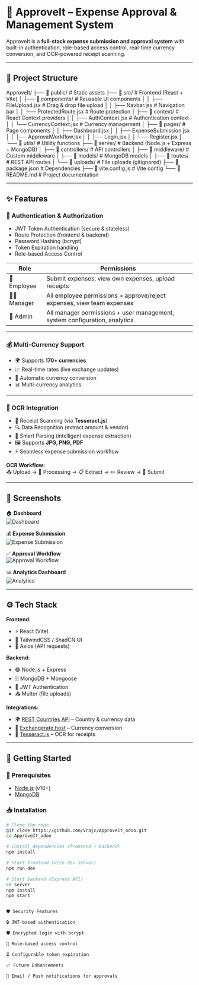 # 🚀 ApproveIt – Expense Approval & Management System

ApproveIt is a **full-stack expense submission and approval system** with built-in authentication, role-based access control, real-time currency conversion, and OCR-powered receipt scanning.  

---

## 📂 Project Structure

ApproveIt/
├── 📁 public/ # Static assets
├── 📁 src/ # Frontend (React + Vite)
│ ├── 📁 components/ # Reusable UI components
│ │ ├── FileUpload.jsx # Drag & drop file upload
│ │ ├── Navbar.jsx # Navigation bar
│ │ └── ProtectedRoute.jsx # Route protection
│ ├── 📁 context/ # React Context providers
│ │ ├── AuthContext.jsx # Authentication context
│ │ └── CurrencyContext.jsx # Currency management
│ ├── 📁 pages/ # Page components
│ │ ├── Dashboard.jsx
│ │ ├── ExpenseSubmission.jsx
│ │ ├── ApprovalWorkflow.jsx
│ │ ├── Login.jsx
│ │ └── Register.jsx
│ └── 📁 utils/ # Utility functions
├── 📁 server/ # Backend (Node.js + Express + MongoDB)
│ ├── 📁 controllers/ # API controllers
│ ├── 📁 middleware/ # Custom middleware
│ ├── 📁 models/ # MongoDB models
│ ├── 📁 routes/ # REST API routes
│ └── 📁 uploads/ # File uploads (gitignored)
├── 📄 package.json # Dependencies
├── 📄 vite.config.js # Vite config
└── 📄 README.md # Project documentation


---

## ✨ Features

### 🔐 Authentication & Authorization
- JWT Token Authentication (secure & stateless)  
- Route Protection (frontend & backend)  
- Password Hashing (bcrypt)  
- Token Expiration handling  
- Role-based Access Control  

| Role       | Permissions |
|------------|-------------|
| 👤 Employee | Submit expenses, view own expenses, upload receipts |
| 👨‍💼 Manager | All employee permissions + approve/reject expenses, view team expenses |
| 👑 Admin    | All manager permissions + user management, system configuration, analytics |

---

### 💰 Multi-Currency Support
- 🌍 Supports **170+ currencies**  
- 📈 Real-time rates (live exchange updates)  
- 💱 Automatic currency conversion  
- 📊 Multi-currency analytics  

---

### 📄 OCR Integration
- 📱 Receipt Scanning (via **Tesseract.js**)  
- 🔍 Data Recognition (extract amount & vendor)  
- 📝 Smart Parsing (intelligent expense extraction)  
- 🖼️ Supports **JPG, PNG, PDF**  
- ⚡ Seamless expense submission workflow  

**OCR Workflow:**  
📤 Upload → 🔄 Processing → 📋 Extract → ✏️ Review → 💾 Submit  

---

## 📸 Screenshots

🏠 **Dashboard**  
<img alt="Dashboard" src="https://via.placeholder.com/800x400/4F46E5/FFFFFF?text=Dashboard+Screenshot">

💰 **Expense Submission**  
<img alt="Expense Submission" src="https://via.placeholder.com/800x400/10B981/FFFFFF?text=Expense+Submission">

✅ **Approval Workflow**  
<img alt="Approval Workflow" src="https://via.placeholder.com/800x400/F59E0B/FFFFFF?text=Approval+Workflow">

📊 **Analytics Dashboard**  
<img alt="Analytics" src="https://via.placeholder.com/800x400/EF4444/FFFFFF?text=Analytics+Dashboard">

---

## ⚙️ Tech Stack

**Frontend:**  
- ⚡ React (Vite)  
- 🎨 TailwindCSS / ShadCN UI  
- 🔄 Axios (API requests)  

**Backend:**  
- 🟢 Node.js + Express  
- 🗄️ MongoDB + Mongoose  
- 🔐 JWT Authentication  
- 📤 Multer (file uploads)  

**Integrations:**  
- 🌍 [REST Countries API](https://restcountries.com/) – Country & currency data  
- 💱 [Exchangerate.host](https://exchangerate.host/) – Currency conversion  
- 📄 [Tesseract.js](https://tesseract.projectnaptha.com/) – OCR for receipts  

---

## 🚀 Getting Started

### 🔧 Prerequisites
- [Node.js](https://nodejs.org/) (v16+)  
- [MongoDB](https://www.mongodb.com/)  

### 📥 Installation

```bash
# Clone the repo
git clone https://github.com/Vrajc/ApproveIt_odoo.git
cd ApproveIt_odoo

# Install dependencies (frontend + backend)
npm install

# Start frontend (Vite dev server)
npm run dev

# Start backend (Express API)
cd server
npm install
npm start


🛡️ Security Features

🔒 JWT-based authentication

🛡️ Encrypted login with bcrypt

🔐 Role-based access control

⏳ Configurable token expiration

📈 Future Enhancements

🔔 Email / Push notifications for approvals


